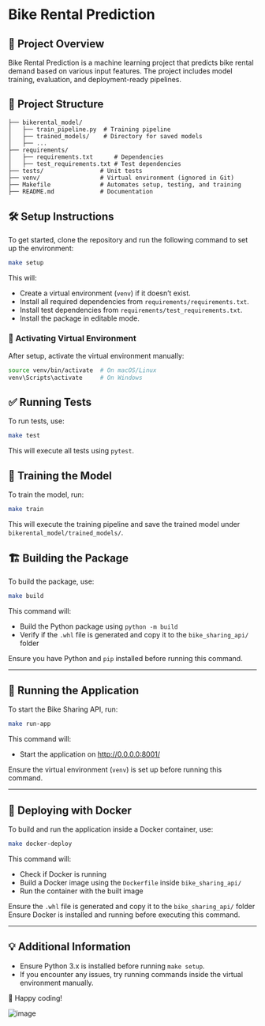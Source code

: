 # Bike Rental Prediction

## 🚀 Project Overview
Bike Rental Prediction is a machine learning project that predicts bike rental demand based on various input features. The project includes model training, evaluation, and deployment-ready pipelines.

## 📂 Project Structure
```
├── bikerental_model/
│   ├── train_pipeline.py  # Training pipeline
│   ├── trained_models/    # Directory for saved models
│   ├── ...
├── requirements/
│   ├── requirements.txt      # Dependencies
│   ├── test_requirements.txt # Test dependencies
├── tests/                # Unit tests
├── venv/                 # Virtual environment (ignored in Git)
├── Makefile              # Automates setup, testing, and training
├── README.md             # Documentation
```

## 🛠 Setup Instructions
To get started, clone the repository and run the following command to set up the environment:

```sh
make setup
```

This will:
- Create a virtual environment (`venv`) if it doesn’t exist.
- Install all required dependencies from `requirements/requirements.txt`.
- Install test dependencies from `requirements/test_requirements.txt`.
- Install the package in editable mode.

### 🏃 Activating Virtual Environment
After setup, activate the virtual environment manually:

```sh
source venv/bin/activate  # On macOS/Linux
venv\Scripts\activate     # On Windows
```

## ✅ Running Tests
To run tests, use:

```sh
make test
```

This will execute all tests using `pytest`.

## 🎯 Training the Model
To train the model, run:

```sh
make train
```

This will execute the training pipeline and save the trained model under `bikerental_model/trained_models/`.

## 🏗️ **Building the Package**
To build the package, use:

```sh
make build
```

This command will:  
- Build the Python package using `python -m build`  
- Verify if the `.whl` file is generated and copy it to the `bike_sharing_api/` folder  

Ensure you have Python and `pip` installed before running this command.  

---

## 🚀 **Running the Application**
To start the Bike Sharing API, run:

```sh
make run-app
```

This command will:  
- Start the application on http://0.0.0.0:8001/ 

Ensure the virtual environment (`venv`) is set up before running this command.  

---

## 🐳 **Deploying with Docker**
To build and run the application inside a Docker container, use:

```sh
make docker-deploy
```

This command will:  
- Check if Docker is running  
- Build a Docker image using the `Dockerfile` inside `bike_sharing_api/`  
- Run the container with the built image
  
Ensure the `.whl` file is generated and copy it to the `bike_sharing_api/` folder 
Ensure Docker is installed and running before executing this command.  

---



## 💡 Additional Information
- Ensure Python 3.x is installed before running `make setup`.
- If you encounter any issues, try running commands inside the virtual environment manually.

🚀 Happy coding!

![image](https://github.com/user-attachments/assets/c8b222b3-e079-4d32-b437-8a8b152876c3)

